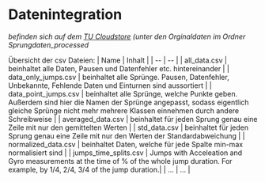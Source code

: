 # Datenintegration
*befinden sich auf dem [TU Cloudstore](https://cloudstore.zih.tu-dresden.de) (unter den Orginaldaten im Ordner Sprungdaten_processed*


Übersicht der csv Dateien:
| Name | Inhalt |
| -- | -- |
| all_data.csv | beinhaltet alle Daten, Pausen und Datenfehler etc. hintereinander |
| data_only_jumps.csv | beinhaltet alle Sprünge. Pausen, Datenfehler, Unbekannte, Fehlende Daten und Einturnen sind aussortiert |
| data_point_jumps.csv | beinhaltet alle Sprünge, welche Punkte geben. Außerdem sind hier die Namen der Sprünge angepasst, sodass eigentlich gleiche Sprünge nicht mehr mehrere Klassen einnehmen durch andere Schreibweise |
| averaged_data.csv | beinhaltet für jeden Sprung genau eine Zeile mit nur den gemittelten Werten |
| std_data.csv | beinhaltet für jeden Sprung genau eine Zeile mit nur den Werten der Standardabweichung |
| normalized_data.csv | beinhaltet Daten, welche für jede Spalte min-max normalisiert sind |
| jumps_time_splits.csv | Jumps with Acceleation and Gyro measurements at the time of % of the whole jump duration. For example, by 1/4, 2/4, 3/4 of the jump duration.|
| ... | ... |